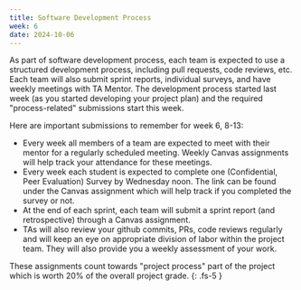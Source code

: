 ```yaml
---
title: Software Development Process  
week: 6
date: 2024-10-06
---
```

As part of software development process, each team is expected to use a structured development process, including pull requests, code reviews, etc. Each team will also submit sprint reports, individual surveys, and have weekly meetings with TA Mentor. The development process started last week (as you started developing your project plan) and the required "process-related" submissions start this week. 

Here are important submissions to remember for week 6, 8-13:
* Every week all members of a team are expected to meet with their mentor for a regularly scheduled meeting. Weekly Canvas assignments will help track your attendance for these meetings.
* Every week each student is expected to complete one (Confidential, Peer Evaluation) Survey by Wednesday noon. The link can be found under the Canvas assignment which will help track if you completed the survey or not. 
* At the end of each sprint, each team will submit a sprint report (and retrospective) through a Canvas assignment.
* TAs will also review your github commits, PRs, code reviews regularly and will keep an eye on appropriate division of labor within the project team. They will also provide you a weekly assessment of your work.

These assignments count towards "project process" part of the project which is worth 20% of the overall project grade. 
{: .fs-5 }
